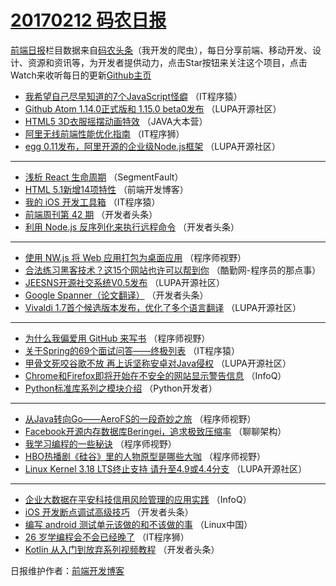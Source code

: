 # [20170212 码农日报](12.md)

[前端日报](http://caibaojian.com/c/news)栏目数据来自[码农头条](http://hao.caibaojian.com/)（我开发的爬虫），每日分享前端、移动开发、设计、资源和资讯等，为开发者提供动力，点击Star按钮来关注这个项目，点击Watch来收听每日的更新[Github主页](https://github.com/kujian/frontendDaily)
* [我希望自己尽早知道的7个JavaScript怪癖](http://hao.caibaojian.com/25910.html) （IT程序猿）
* [Github Atom 1.14.0正式版和 1.15.0 beta0发布](http://hao.caibaojian.com/25888.html) （LUPA开源社区）
* [HTML5 3D衣服摇摆动画特效](http://hao.caibaojian.com/25894.html) （JAVA大本营）
* [阿里无线前端性能优化指南](http://hao.caibaojian.com/25934.html) （IT程序狮）
* [egg 0.11发布，阿里开源的企业级Node.js框架](http://hao.caibaojian.com/25891.html) （LUPA开源社区）

***
* [浅析 React 生命周期](http://hao.caibaojian.com/25921.html) （SegmentFault）
* [HTML 5.1新增14项特性](http://hao.caibaojian.com/25938.html) （前端开发博客）
* [我的 iOS 开发工具箱](http://hao.caibaojian.com/25911.html) （IT程序猿）
* [前端周刊第 42 期](http://hao.caibaojian.com/25904.html) （开发者头条）
* [利用 Node.js 反序列化来执行远程命令](http://hao.caibaojian.com/25902.html) （开发者头条）

***
* [使用 NW.js 将 Web 应用打包为桌面应用](http://hao.caibaojian.com/25929.html) （程序师视野）
* [合法练习黑客技术？这15个网站也许可以帮到你](http://hao.caibaojian.com/25933.html) （酷勤网-程序员的那点事）
* [JEESNS开源社交系统V0.5发布](http://hao.caibaojian.com/25893.html) （LUPA开源社区）
* [Google Spanner（论文翻译）](http://hao.caibaojian.com/25906.html) （开发者头条）
* [Vivaldi 1.7首个候选版本发布，优化了多个语言翻译](http://hao.caibaojian.com/25886.html) （LUPA开源社区）

***
* [为什么我偏爱用 GitHub 来写书](http://hao.caibaojian.com/25931.html) （程序师视野）
* [关于Spring的69个面试问答——终极列表](http://hao.caibaojian.com/25913.html) （IT程序猿）
* [甲骨文死咬谷歌不放 再上诉坚称安卓对Java侵权](http://hao.caibaojian.com/25945.html) （LUPA开源社区）
* [Chrome和Firefox即将开始在不安全的网站显示警告信息](http://hao.caibaojian.com/25869.html) （InfoQ）
* [Python标准库系列之模块介绍](http://hao.caibaojian.com/25884.html) （Python开发者）

***
* [从Java转向Go——AeroFS的一段奇妙之旅](http://hao.caibaojian.com/25926.html) （程序师视野）
* [Facebook开源内存数据库Beringei，追求极致压缩率](http://hao.caibaojian.com/25885.html) （聊聊架构）
* [我学习编程的一些秘诀](http://hao.caibaojian.com/25927.html) （程序师视野）
* [HBO热播剧《硅谷》里的人物原型是哪些大咖](http://hao.caibaojian.com/25928.html) （程序师视野）
* [Linux Kernel 3.18 LTS终止支持 请升至4.9或4.4分支](http://hao.caibaojian.com/25887.html) （LUPA开源社区）

***
* [企业大数据在平安科技信用风险管理的应用实践](http://hao.caibaojian.com/25867.html) （InfoQ）
* [iOS 开发断点调试高级技巧](http://hao.caibaojian.com/25901.html) （开发者头条）
* [编写 android 测试单元该做的和不该做的事](http://hao.caibaojian.com/25881.html) （Linux中国）
* [26 岁学编程会不会已经晚了](http://hao.caibaojian.com/25935.html) （IT程序狮）
* [Kotlin 从入门到放弃系列视频教程](http://hao.caibaojian.com/25905.html) （开发者头条）

日报维护作者：[前端开发博客](http://caibaojian.com/) 